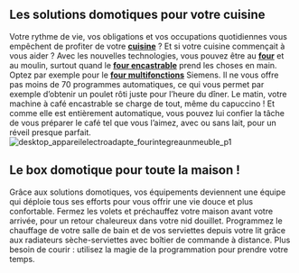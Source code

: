 ## Les solutions domotiques pour votre cuisine
Votre rythme de vie, vos obligations et vos occupations quotidiennes vous empêchent de profiter de votre **[cuisine](/cuisine-CCU0001)** ? Et si votre cuisine commençait à vous aider ?
Avec les nouvelles technologies, vous pouvez être au **[four](/fours-CCN0101)** et au moulin, surtout quand le [**four encastrable**](/fours-CCN0101) prend les choses en main. Optez par exemple pour le [**four multifonctions**](/fours-CCN0101) Siemens. Il ne vous offre pas moins de 70 programmes automatiques, ce qui vous permet par exemple d’obtenir un poulet rôti juste pour l’heure du dîner.
Le matin, votre machine à café encastrable se charge de tout, même du capuccino ! Et comme elle est entièrement automatique, vous pouvez lui confier la tâche de vous préparer le café tel que vous l’aimez, avec ou sans lait, pour un réveil presque parfait.
![desktop_appareilelectroadapte_fourintegreaunmeuble_p1](//statics.lapeyre.fr/img/contrib/2c02eaffcea01c11/desktop_appareilelectroadapte_fourintegreaunmeuble_p1.jpg)
##
## Le box domotique pour toute la maison !
Grâce aux solutions domotiques, vos équipements deviennent une équipe qui déploie tous ses efforts pour vous offrir une vie douce et plus confortable.
Fermez les volets et préchauffez votre maison avant votre arrivée, pour un retour chaleureux dans votre nid douillet. Programmez le chauffage de votre salle de bain et de vos serviettes depuis votre lit grâce aux radiateurs sèche-serviettes avec boîtier de commande à distance. Plus besoin de courir : utilisez la magie de la programmation pour prendre votre temps.